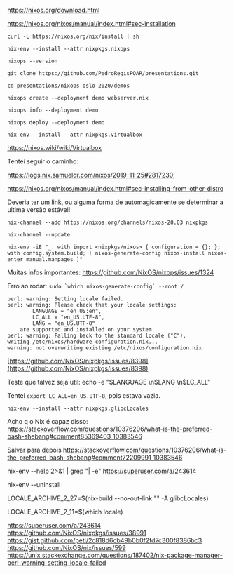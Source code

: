 

https://nixos.org/download.html


https://nixos.org/nixos/manual/index.html#sec-installation


`curl -L https://nixos.org/nix/install | sh`


`nix-env --install --attr nixpkgs.nixops`


`nixops --version`




`git clone https://github.com/PedroRegisPOAR/presentations.git`


`cd presentations/nixops-oslo-2020/demos`


`nixops create --deployment demo webserver.nix`


`nixops info --deployment demo`


`nixops deploy --deployment demo`


`nix-env --install --attr nixpkgs.virtualbox`


https://nixos.wiki/wiki/Virtualbox


Tentei seguir o caminho:

https://logs.nix.samueldr.com/nixos/2019-11-25#2817230;

https://nixos.org/nixos/manual/index.html#sec-installing-from-other-distro

Deveria ter um link, ou alguma forma de automagicamente se determinar a ultima versão estável!

`nix-channel --add https://nixos.org/channels/nixos-20.03 nixpkgs`

`nix-channel --update`

`nix-env -iE "_: with import <nixpkgs/nixos> { configuration = {}; }; with config.system.build; [ nixos-generate-config nixos-install nixos-enter manual.manpages ]"`


Muitas infos importantes:
https://github.com/NixOS/nixops/issues/1324


Erro ao rodar:
```sudo `which nixos-generate-config` --root /```

```
perl: warning: Setting locale failed.
perl: warning: Please check that your locale settings:
        LANGUAGE = "en_US:en",
        LC_ALL = "en_US.UTF-8",
        LANG = "en_US.UTF-8"
    are supported and installed on your system.
perl: warning: Falling back to the standard locale ("C").
writing /etc/nixos/hardware-configuration.nix...
warning: not overwriting existing /etc/nixos/configuration.nix
```

[https://github.com/NixOS/nixpkgs/issues/8398](https://github.com/NixOS/nixpkgs/issues/8398)

Teste que talvez seja util:
echo -e "$LANGUAGE \n$LANG \n$LC_ALL"


Tentei `export LC_ALL=en_US.UTF-8`, pois estava vazia.

`nix-env --install --attr nixpkgs.glibcLocales`

Acho q o Nix é capaz disso:
https://stackoverflow.com/questions/10376206/what-is-the-preferred-bash-shebang#comment85369403_10383546

Salvar para depois
https://stackoverflow.com/questions/10376206/what-is-the-preferred-bash-shebang#comment72209991_10383546


nix-env --help 2>&1 | grep "| \-e"
https://superuser.com/a/243614

nix-env --uninstall


LOCALE_ARCHIVE_2_27=$(nix-build --no-out-link "<nixpkgs>" -A glibcLocales)
  
LOCALE_ARCHIVE_2_11=$(which locale)


https://superuser.com/a/243614
https://github.com/NixOS/nixpkgs/issues/38991
https://gist.github.com/peti/2c818d6cb49b0b0f2fd7c300f8386bc3
https://github.com/NixOS/nix/issues/599
https://unix.stackexchange.com/questions/187402/nix-package-manager-perl-warning-setting-locale-failed
